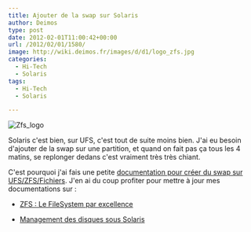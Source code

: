 ```yaml
---
title: Ajouter de la swap sur Solaris
author: Deimos
type: post
date: 2012-02-01T11:00:42+00:00
url: /2012/02/01/1580/
image: http://wiki.deimos.fr/images/d/d1/logo_zfs.jpg
categories:
  - Hi-Tech
  - Solaris
tags:
  - Hi-Tech
  - Solaris

---
```

![Zfs_logo](http://wiki.deimos.fr/images/d/d1/logo_zfs.jpg)

Solaris c'est bien, sur UFS, c'est tout de suite moins bien. J'ai eu besoin d'ajouter de la swap sur une partition, et quand on fait pas ça tous les 4 matins, se replonger dedans c'est vraiment très très chiant.

C'est pourquoi j'ai fais une petite [documentation pour créer du swap sur UFS/ZFS/Fichiers](http://wiki.deimos.fr/Ajout_de_swap_sous_Solaris). J'en ai du coup profiter pour mettre à jour mes documentations sur :
  
* [ZFS : Le FileSystem par excellence](http://wiki.deimos.fr/ZFS_:_Le_FileSystem_par_excellence)
  
* [Management des disques sous Solaris](http://wiki.deimos.fr/Management_des_disques_sous_Solaris)